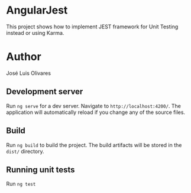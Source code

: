 # AngularJest

This project shows how to implement JEST framework for Unit Testing instead or using Karma.

# Author
José Luis Olivares 

## Development server

Run `ng serve` for a dev server. Navigate to `http://localhost:4200/`. The application will automatically reload if you change any of the source files.


## Build

Run `ng build` to build the project. The build artifacts will be stored in the `dist/` directory.

## Running unit tests

Run `ng test` 


